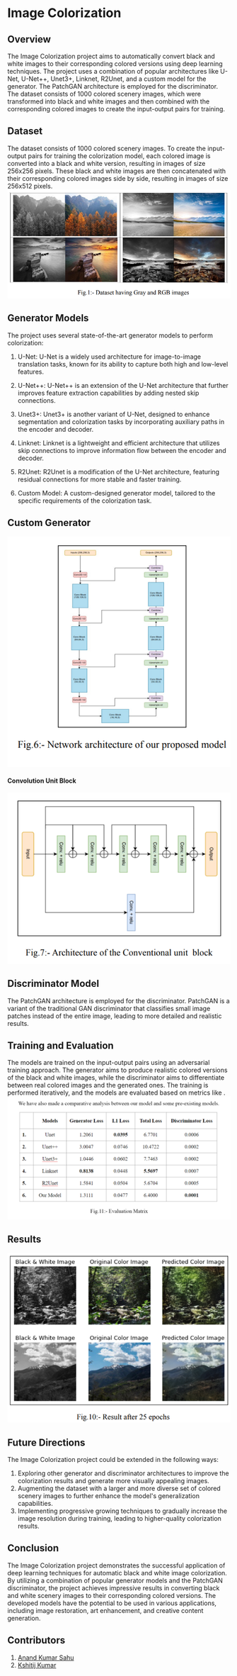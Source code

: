 # Image Colorization 
## Overview
The Image Colorization project aims to automatically convert black and white images to their corresponding colored versions using deep learning techniques. The project uses a combination of popular architectures like U-Net, U-Net++, Unet3+, Linknet, R2Unet, and a custom model for the generator. The PatchGAN architecture is employed for the discriminator. The dataset consists of 1000 colored scenery images, which were transformed into black and white images and then combined with the corresponding colored images to create the input-output pairs for training.

## Dataset
The dataset consists of 1000 colored scenery images. To create the input-output pairs for training the colorization model, each colored image is converted into a black and white version, resulting in images of size 256x256 pixels. These black and white images are then concatenated with their corresponding colored images side by side, resulting in images of size 256x512 pixels.
<img src='dataset.png'>

## Generator Models
The project uses several state-of-the-art generator models to perform colorization:

1. U-Net: U-Net is a widely used architecture for image-to-image translation tasks, known for its ability to capture both high and low-level features.

2. U-Net++: U-Net++ is an extension of the U-Net architecture that further improves feature extraction capabilities by adding nested skip connections.

3. Unet3+: Unet3+ is another variant of U-Net, designed to enhance segmentation and colorization tasks by incorporating auxiliary paths in the encoder and decoder.

4. Linknet: Linknet is a lightweight and efficient architecture that utilizes skip connections to improve information flow between the encoder and decoder.

5. R2Unet: R2Unet is a modification of the U-Net architecture, featuring residual connections for more stable and faster training.

6. Custom Model: A custom-designed generator model, tailored to the specific requirements of the colorization task.
## Custom Generator
<img src='custom_model.png'>

#### Convolution Unit Block
<img src='convolution.png'>

## Discriminator Model
The PatchGAN architecture is employed for the discriminator. PatchGAN is a variant of the traditional GAN discriminator that classifies small image patches instead of the entire image, leading to more detailed and realistic results.

## Training and Evaluation
The models are trained on the input-output pairs using an adversarial training approach. The generator aims to produce realistic colored versions of the black and white images, while the discriminator aims to differentiate between real colored images and the generated ones. The training is performed iteratively, and the models are evaluated based on metrics like .
<img src='results.png'>
## Results
<img src='colored.png'>

## Future Directions
The Image Colorization project could be extended in the following ways:

1. Exploring other generator and discriminator architectures to improve the colorization results and generate more visually appealing images.
2. Augmenting the dataset with a larger and more diverse set of colored scenery images to further enhance the model's generalization capabilities.
3. Implementing progressive growing techniques to gradually increase the image resolution during training, leading to higher-quality colorization results.
## Conclusion
The Image Colorization project demonstrates the successful application of deep learning techniques for automatic black and white image colorization. By utilizing a combination of popular generator models and the PatchGAN discriminator, the project achieves impressive results in converting black and white scenery images to their corresponding colored versions. The developed models have the potential to be used in various applications, including image restoration, art enhancement, and creative content generation.

## Contributors
1. <a href='https://github.com/Anand09-in'>Anand Kumar Sahu</a>
2. <a href='https://github.com/kshitij9876'>Kshitij Kumar</a>
